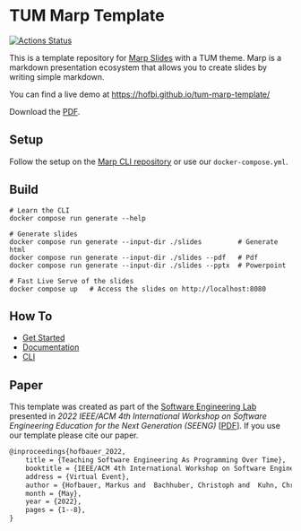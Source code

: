 # TUM Marp Template

[![Actions Status](https://github.com/hofbi/tum-marp-template/workflows/CI/badge.svg)](https://github.com/hofbi/tum-marp-template)

This is a template repository for [Marp Slides](https://marp.app) with a TUM theme. Marp is a markdown presentation ecosystem that allows you to create slides by writing simple markdown.

You can find a live demo at https://hofbi.github.io/tum-marp-template/

Download the [PDF](https://hofbi.github.io/tum-marp-template/slide-deck.pdf).

## Setup

Follow the setup on the [Marp CLI repository](https://github.com/marp-team/marp-cli) or use our `docker-compose.yml`.

## Build

```shell
# Learn the CLI
docker compose run generate --help

# Generate slides
docker compose run generate --input-dir ./slides         # Generate html
docker compose run generate --input-dir ./slides --pdf   # Pdf
docker compose run generate --input-dir ./slides --pptx  # Powerpoint

# Fast Live Serve of the slides
docker compose up   # Access the slides on http://localhost:8080
```

## How To

- [Get Started](https://github.com/marp-team/marp)
- [Documentation](https://marpit.marp.app/)
- [CLI](https://github.com/marp-team/marp-cli)

## Paper

This template was created as part of the [Software Engineering Lab](https://www.ei.tum.de/en/lmt/teaching/software-engineering-laboratory/) presented in *2022 IEEE/ACM 4th International Workshop on Software Engineering Education for the Next Generation (SEENG)* [[PDF](https://ieeexplore.ieee.org/document/9814913)].
If you use our template please cite our paper.

```tex
@inproceedings{hofbauer_2022,
    title = {Teaching Software Engineering As Programming Over Time},
    booktitle = {IEEE/ACM 4th International Workshop on Software Engineering Education for the Next Generation},
    address = {Virtual Event},
    author = {Hofbauer, Markus and  Bachhuber, Christoph and  Kuhn, Christopher and  Steinbach, Eckehard},
    month = {May},
    year = {2022},
    pages = {1--8},
}
```
